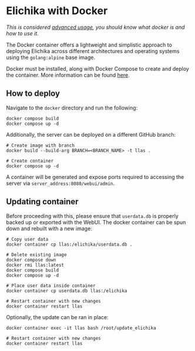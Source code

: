 # Elichika with Docker

*This is considered [advanced usage](https://github.com/arina999999997/elichika/blob/master/docs/advanced_usage.md), you should know what docker is and how to use it.*

The Docker container offers a lightweight and simplistic approach to deploying Elichika across different architectures and operating systems using the `golang:alpine` base image.

Docker must be installed, along with Docker Compose to create and deploy the container. More information can be found [here](https://docs.docker.com/engine/install/).

## How to deploy
Navigate to the `docker` directory and run the following:
```
docker compose build
docker compose up -d
```

Additionally, the server can be deployed on a different GitHub branch:
```
# Create image with branch
docker build --build-arg BRANCH=<BRANCH_NAME> -t llas .

# Create container
docker compose up -d
```

A container will be generated and expose ports required to accessing the server via `server_address:8080/webui/admin`.

## Updating container
Before proceeding with this, please ensure that `userdata.db` is properly backed up or exported with the WebUI. The docker container can be spun down and rebuilt with a new image:
```
# Copy user data
docker container cp llas:/elichika/userdata.db .

# Delete existing image
docker compose down
docker rmi llas:latest
docker compose build
docker compose up -d

# Place user data inside container
docker container cp userdata.db llas:/elichika

# Restart container with new changes
docker container restart llas
```

Optionally, the update can be ran in place:
```
docker container exec -it llas bash /root/update_elichika

# Restart container with new changes
docker container restart llas
```

